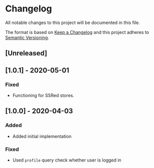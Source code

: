 # Changelog

All notable changes to this project will be documented in this file.

The format is based on [Keep a Changelog](http://keepachangelog.com/en/1.0.0/)
and this project adheres to [Semantic Versioning](http://semver.org/spec/v2.0.0.html).

## [Unreleased]

## [1.0.1] - 2020-05-01
### Fixed
- Functioning for SSRed stores.

## [1.0.0] - 2020-04-03
### Added
- Added initial implementation

### Fixed
- Used `profile` query check whether user is logged in

